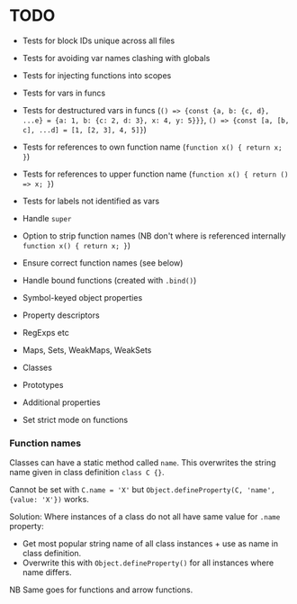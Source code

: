 # TODO

* Tests for block IDs unique across all files
* Tests for avoiding var names clashing with globals
* Tests for injecting functions into scopes
* Tests for vars in funcs
* Tests for destructured vars in funcs (`() => {const {a, b: {c, d}, ...e} = {a: 1, b: {c: 2, d: 3}, x: 4, y: 5}}}`, `() => {const [a, [b, c], ...d] = [1, [2, 3], 4, 5]}`)
* Tests for references to own function name (`function x() { return x; }`)
* Tests for references to upper function name (`function x() { return () => x; }`)
* Tests for labels not identified as vars

* Handle `super`
* Option to strip function names (NB don't where is referenced internally `function x() { return x; }`)
* Ensure correct function names (see below)
* Handle bound functions (created with `.bind()`)

* Symbol-keyed object properties
* Property descriptors
* RegExps etc
* Maps, Sets, WeakMaps, WeakSets
* Classes
* Prototypes
* Additional properties
* Set strict mode on functions

### Function names

Classes can have a static method called `name`. This overwrites the string name given in class definition `class C {}`.

Cannot be set with `C.name = 'X'` but `Object.defineProperty(C, 'name', {value: 'X'})` works.

Solution: Where instances of a class do not all have same value for `.name` property:

* Get most popular string name of all class instances + use as name in class definition.
* Overwrite this with `Object.defineProperty()` for all instances where name differs.

NB Same goes for functions and arrow functions.
